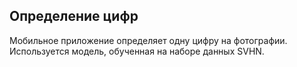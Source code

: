 ## Определение цифр

Мобильное приложение определяет одну цифру на фотографии.
Используется модель, обученная на наборе данных SVHN.